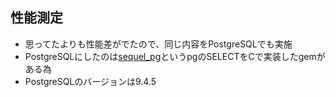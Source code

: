 ## 性能測定

* 思ってたよりも性能差がでたので、同じ内容をPostgreSQLでも実施
* PostgreSQLにしたのは[sequel_pg](https://github.com/jeremyevans/sequel_pg)というpgのSELECTをCで実装したgemがある為
* PostgreSQLのバージョンは9.4.5

